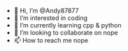- 👋 Hi, I’m @Andy87877
- 👀 I’m interested in coding
- 🌱 I’m currently learning cpp & python
- 💞️ I’m looking to collaborate on nope
- 📫 How to reach me nope

<!---
Andy87877/Andy87877 is a ✨ special ✨ repository because its `README.md` (this file) appears on your GitHub profile.
You can click the Preview link to take a look at your changes.
--->
